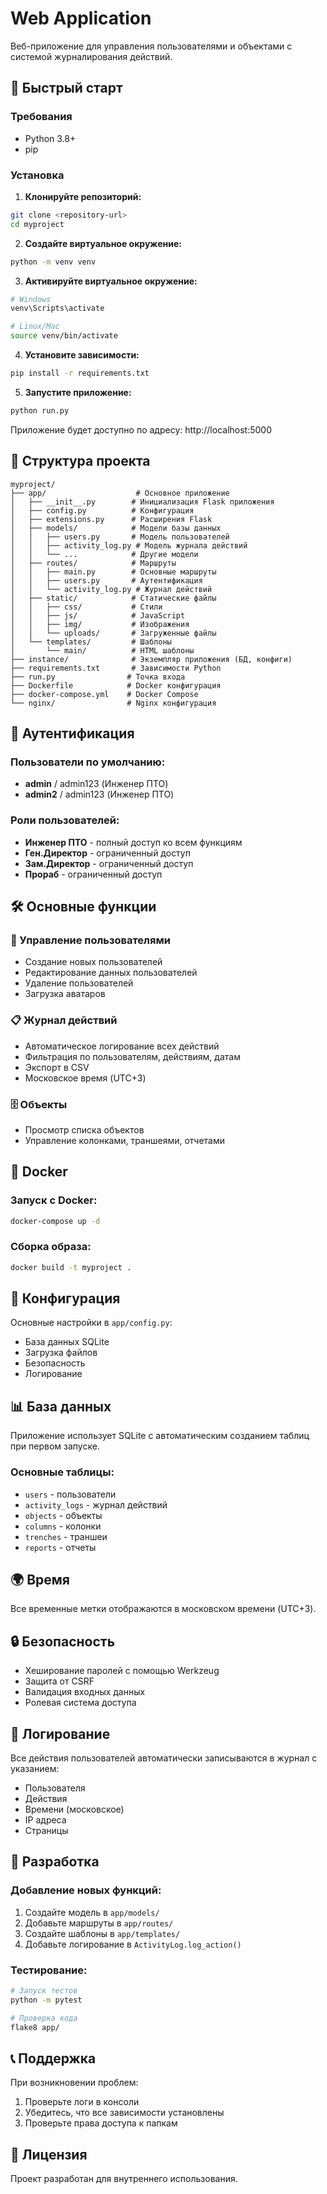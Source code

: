 # Web Application

Веб-приложение для управления пользователями и объектами с системой журналирования действий.

## 🚀 Быстрый старт

### Требования
- Python 3.8+
- pip

### Установка

1. **Клонируйте репозиторий:**
```bash
git clone <repository-url>
cd myproject
```

2. **Создайте виртуальное окружение:**
```bash
python -m venv venv
```

3. **Активируйте виртуальное окружение:**
```bash
# Windows
venv\Scripts\activate

# Linux/Mac
source venv/bin/activate
```

4. **Установите зависимости:**
```bash
pip install -r requirements.txt
```

5. **Запустите приложение:**
```bash
python run.py
```

Приложение будет доступно по адресу: http://localhost:5000

## 📁 Структура проекта

```
myproject/
├── app/                    # Основное приложение
│   ├── __init__.py        # Инициализация Flask приложения
│   ├── config.py          # Конфигурация
│   ├── extensions.py      # Расширения Flask
│   ├── models/            # Модели базы данных
│   │   ├── users.py       # Модель пользователей
│   │   ├── activity_log.py # Модель журнала действий
│   │   └── ...            # Другие модели
│   ├── routes/            # Маршруты
│   │   ├── main.py        # Основные маршруты
│   │   ├── users.py       # Аутентификация
│   │   └── activity_log.py # Журнал действий
│   ├── static/            # Статические файлы
│   │   ├── css/           # Стили
│   │   ├── js/            # JavaScript
│   │   ├── img/           # Изображения
│   │   └── uploads/       # Загруженные файлы
│   └── templates/         # Шаблоны
│       └── main/          # HTML шаблоны
├── instance/              # Экземпляр приложения (БД, конфиги)
├── requirements.txt       # Зависимости Python
├── run.py                # Точка входа
├── Dockerfile            # Docker конфигурация
├── docker-compose.yml    # Docker Compose
└── nginx/                # Nginx конфигурация
```

## 🔐 Аутентификация

### Пользователи по умолчанию:
- **admin** / admin123 (Инженер ПТО)
- **admin2** / admin123 (Инженер ПТО)

### Роли пользователей:
- **Инженер ПТО** - полный доступ ко всем функциям
- **Ген.Директор** - ограниченный доступ
- **Зам.Директор** - ограниченный доступ
- **Прораб** - ограниченный доступ

## 🛠️ Основные функции

### 👥 Управление пользователями
- Создание новых пользователей
- Редактирование данных пользователей
- Удаление пользователей
- Загрузка аватаров

### 📋 Журнал действий
- Автоматическое логирование всех действий
- Фильтрация по пользователям, действиям, датам
- Экспорт в CSV
- Московское время (UTC+3)

### 🗄️ Объекты
- Просмотр списка объектов
- Управление колонками, траншеями, отчетами

## 🐳 Docker

### Запуск с Docker:
```bash
docker-compose up -d
```

### Сборка образа:
```bash
docker build -t myproject .
```

## 🔧 Конфигурация

Основные настройки в `app/config.py`:
- База данных SQLite
- Загрузка файлов
- Безопасность
- Логирование

## 📊 База данных

Приложение использует SQLite с автоматическим созданием таблиц при первом запуске.

### Основные таблицы:
- `users` - пользователи
- `activity_logs` - журнал действий
- `objects` - объекты
- `columns` - колонки
- `trenches` - траншеи
- `reports` - отчеты

## 🌍 Время

Все временные метки отображаются в московском времени (UTC+3).

## 🔒 Безопасность

- Хеширование паролей с помощью Werkzeug
- Защита от CSRF
- Валидация входных данных
- Ролевая система доступа

## 📝 Логирование

Все действия пользователей автоматически записываются в журнал с указанием:
- Пользователя
- Действия
- Времени (московское)
- IP адреса
- Страницы

## 🚀 Разработка

### Добавление новых функций:
1. Создайте модель в `app/models/`
2. Добавьте маршруты в `app/routes/`
3. Создайте шаблоны в `app/templates/`
4. Добавьте логирование в `ActivityLog.log_action()`

### Тестирование:
```bash
# Запуск тестов
python -m pytest

# Проверка кода
flake8 app/
```

## 📞 Поддержка

При возникновении проблем:
1. Проверьте логи в консоли
2. Убедитесь, что все зависимости установлены
3. Проверьте права доступа к папкам

## 📄 Лицензия

Проект разработан для внутреннего использования.


